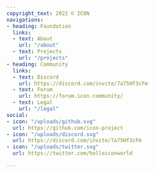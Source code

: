 ```yaml
---
copyright_text: 2022 © ICON
navigations:
- heading: Foundation
  links:
  - text: About
    url: "/about"
  - text: Projects
    url: "/projects"
- heading: Community
  links:
  - text: Discord
    url: https://discord.com/invite/7a75Hf3cFm
  - text: Forum
    url: https://forum.icon.community/
  - text: Legal
    url: "/legal"
social:
- icon: "/uploads/github.svg"
  url: https://github.com/icon-project
- icon: "/uploads/discord.svg"
  url: https://discord.com/invite/7a75Hf3cFm
- icon: "/uploads/twitter.svg"
  url: https://twitter.com/helloiconworld

---
```

